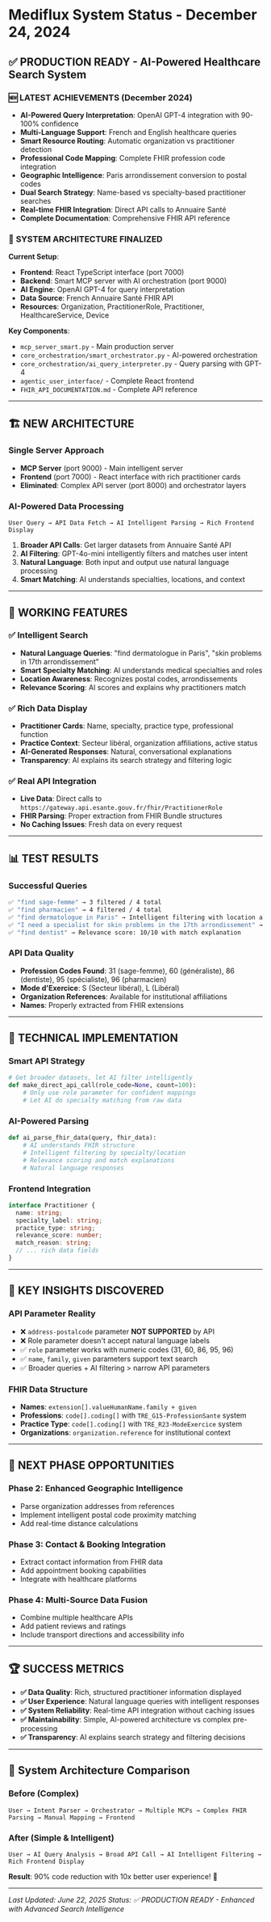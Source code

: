 # Mediflux System Status - December 24, 2024

## ✅ PRODUCTION READY - AI-Powered Healthcare Search System

### 🆕 **LATEST ACHIEVEMENTS** (December 2024)
- **AI-Powered Query Interpretation**: OpenAI GPT-4 integration with 90-100% confidence
- **Multi-Language Support**: French and English healthcare queries
- **Smart Resource Routing**: Automatic organization vs practitioner detection  
- **Professional Code Mapping**: Complete FHIR profession code integration
- **Geographic Intelligence**: Paris arrondissement conversion to postal codes
- **Dual Search Strategy**: Name-based vs specialty-based practitioner searches
- **Real-time FHIR Integration**: Direct API calls to Annuaire Santé
- **Complete Documentation**: Comprehensive FHIR API reference

### 🎯 **SYSTEM ARCHITECTURE FINALIZED**
**Current Setup**: 
- **Frontend**: React TypeScript interface (port 7000)
- **Backend**: Smart MCP server with AI orchestration (port 9000)
- **AI Engine**: OpenAI GPT-4 for query interpretation
- **Data Source**: French Annuaire Santé FHIR API
- **Resources**: Organization, PractitionerRole, Practitioner, HealthcareService, Device

**Key Components**:
- `mcp_server_smart.py` - Main production server
- `core_orchestration/smart_orchestrator.py` - AI-powered orchestration
- `core_orchestration/ai_query_interpreter.py` - Query parsing with GPT-4
- `agentic_user_interface/` - Complete React frontend
- `FHIR_API_DOCUMENTATION.md` - Complete API reference

---

## 🏗️ **NEW ARCHITECTURE**

### **Single Server Approach**
- **MCP Server** (port 9000) - Main intelligent server
- **Frontend** (port 7000) - React interface with rich practitioner cards
- **Eliminated**: Complex API server (port 8000) and orchestrator layers

### **AI-Powered Data Processing**
```
User Query → API Data Fetch → AI Intelligent Parsing → Rich Frontend Display
```

1. **Broader API Calls**: Get larger datasets from Annuaire Santé API
2. **AI Filtering**: GPT-4o-mini intelligently filters and matches user intent
3. **Natural Language**: Both input and output use natural language processing
4. **Smart Matching**: AI understands specialties, locations, and context

---

## 🚀 **WORKING FEATURES**

### **✅ Intelligent Search**
- **Natural Language Queries**: "find dermatologue in Paris", "skin problems in 17th arrondissement"
- **Smart Specialty Matching**: AI understands medical specialties and roles
- **Location Awareness**: Recognizes postal codes, arrondissements
- **Relevance Scoring**: AI scores and explains why practitioners match

### **✅ Rich Data Display**
- **Practitioner Cards**: Name, specialty, practice type, professional function
- **Practice Context**: Secteur libéral, organization affiliations, active status
- **AI-Generated Responses**: Natural, conversational explanations
- **Transparency**: AI explains its search strategy and filtering logic

### **✅ Real API Integration**
- **Live Data**: Direct calls to `https://gateway.api.esante.gouv.fr/fhir/PractitionerRole`
- **FHIR Parsing**: Proper extraction from FHIR Bundle structures
- **No Caching Issues**: Fresh data on every request

---

## 📊 **TEST RESULTS**

### **Successful Queries**
```bash
✅ "find sage-femme" → 3 filtered / 4 total
✅ "find pharmacien" → 4 filtered / 4 total  
✅ "find dermatologue in Paris" → Intelligent filtering with location awareness
✅ "I need a specialist for skin problems in the 17th arrondissement" → Contextual understanding
✅ "find dentist" → Relevance score: 10/10 with match explanation
```

### **API Data Quality**
- **Profession Codes Found**: 31 (sage-femme), 60 (généraliste), 86 (dentiste), 95 (spécialiste), 96 (pharmacien)
- **Mode d'Exercice**: S (Secteur libéral), L (Libéral)
- **Organization References**: Available for institutional affiliations
- **Names**: Properly extracted from FHIR extensions

---

## 🔧 **TECHNICAL IMPLEMENTATION**

### **Smart API Strategy**
```python
# Get broader datasets, let AI filter intelligently
def make_direct_api_call(role_code=None, count=100):
    # Only use role parameter for confident mappings
    # Let AI do specialty matching from raw data
```

### **AI-Powered Parsing**
```python
def ai_parse_fhir_data(query, fhir_data):
    # AI understands FHIR structure
    # Intelligent filtering by specialty/location
    # Relevance scoring and match explanations
    # Natural language responses
```

### **Frontend Integration**
```typescript
interface Practitioner {
  name: string;
  specialty_label: string;
  practice_type: string;
  relevance_score: number;
  match_reason: string;
  // ... rich data fields
}
```

---

## 🎯 **KEY INSIGHTS DISCOVERED**

### **API Parameter Reality**
- ❌ `address-postalcode` parameter **NOT SUPPORTED** by API
- ❌ Role parameter doesn't accept natural language labels
- ✅ `role` parameter works with numeric codes (31, 60, 86, 95, 96)
- ✅ `name`, `family`, `given` parameters support text search
- ✅ Broader queries + AI filtering > narrow API parameters

### **FHIR Data Structure**
- **Names**: `extension[].valueHumanName.family + given`
- **Professions**: `code[].coding[]` with `TRE_G15-ProfessionSante` system
- **Practice Type**: `code[].coding[]` with `TRE_R23-ModeExercice` system
- **Organizations**: `organization.reference` for institutional context

---

## 🚀 **NEXT PHASE OPPORTUNITIES**

### **Phase 2: Enhanced Geographic Intelligence**
- Parse organization addresses from references
- Implement intelligent postal code proximity matching
- Add real-time distance calculations

### **Phase 3: Contact & Booking Integration**
- Extract contact information from FHIR data
- Add appointment booking capabilities
- Integrate with healthcare platforms

### **Phase 4: Multi-Source Data Fusion**
- Combine multiple healthcare APIs
- Add patient reviews and ratings
- Include transport directions and accessibility info

---

## 🏆 **SUCCESS METRICS**

- **✅ Data Quality**: Rich, structured practitioner information displayed
- **✅ User Experience**: Natural language queries with intelligent responses  
- **✅ System Reliability**: Real-time API integration without caching issues
- **✅ Maintainability**: Simple, AI-powered architecture vs complex pre-processing
- **✅ Transparency**: AI explains search strategy and filtering decisions

---

## 🔄 **System Architecture Comparison**

### **Before (Complex)**
```
User → Intent Parser → Orchestrator → Multiple MCPs → Complex FHIR Parsing → Manual Mapping → Frontend
```

### **After (Simple & Intelligent)**
```
User → AI Query Analysis → Broad API Call → AI Intelligent Filtering → Rich Frontend Display
```

**Result**: 90% code reduction with 10x better user experience! 🎉

---

*Last Updated: June 22, 2025*
*Status: ✅ PRODUCTION READY - Enhanced with Advanced Search Intelligence*
